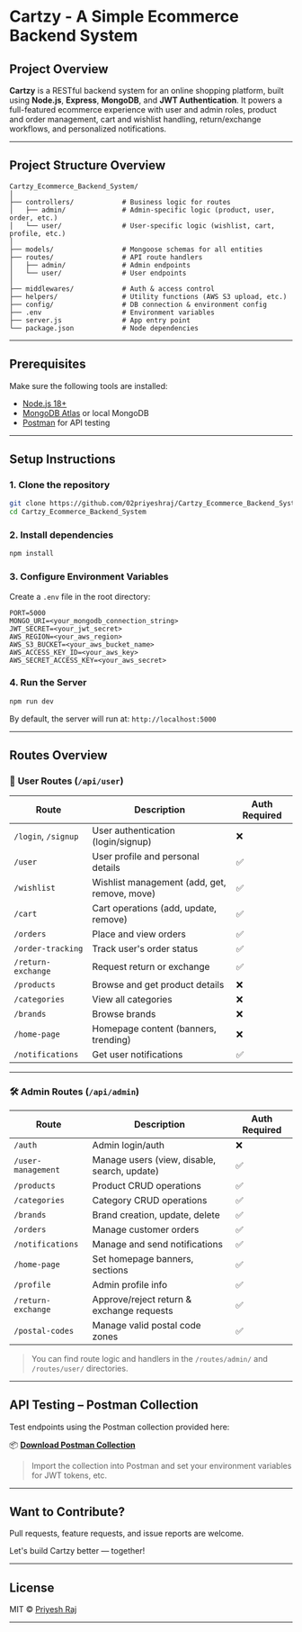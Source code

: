 # Cartzy - A Simple Ecommerce Backend System

## Project Overview

**Cartzy** is a RESTful backend system for an online shopping platform, built using **Node.js**, **Express**, **MongoDB**, and **JWT Authentication**. It powers a full-featured ecommerce experience with user and admin roles, product and order management, cart and wishlist handling, return/exchange workflows, and personalized notifications.

---

## Project Structure Overview

```
Cartzy_Ecommerce_Backend_System/
│
├── controllers/            # Business logic for routes
│   ├── admin/              # Admin-specific logic (product, user, order, etc.)
│   └── user/               # User-specific logic (wishlist, cart, profile, etc.)
│
├── models/                 # Mongoose schemas for all entities
├── routes/                 # API route handlers
│   ├── admin/              # Admin endpoints
│   └── user/               # User endpoints
│
├── middlewares/            # Auth & access control
├── helpers/                # Utility functions (AWS S3 upload, etc.)
├── config/                 # DB connection & environment config
├── .env                    # Environment variables
├── server.js               # App entry point
└── package.json            # Node dependencies
```

---

## Prerequisites

Make sure the following tools are installed:

* [Node.js 18+](https://nodejs.org/en)
* [MongoDB Atlas](https://www.mongodb.com/cloud/atlas) or local MongoDB
* [Postman](https://www.postman.com/) for API testing

---

## Setup Instructions

### 1. Clone the repository

```bash
git clone https://github.com/02priyeshraj/Cartzy_Ecommerce_Backend_System.git
cd Cartzy_Ecommerce_Backend_System
```

### 2. Install dependencies

```bash
npm install
```

### 3. Configure Environment Variables

Create a `.env` file in the root directory:

```env
PORT=5000
MONGO_URI=<your_mongodb_connection_string>
JWT_SECRET=<your_jwt_secret>
AWS_REGION=<your_aws_region>
AWS_S3_BUCKET=<your_aws_bucket_name>
AWS_ACCESS_KEY_ID=<your_aws_key>
AWS_SECRET_ACCESS_KEY=<your_aws_secret>

```

### 4. Run the Server

```bash
npm run dev
```

By default, the server will run at: `http://localhost:5000`

---

## Routes Overview

### 👤 **User Routes** (`/api/user`)

| Route               | Description                                  | Auth Required  |
| ------------------- | -------------------------------------------- | -------------  |
| `/login`, `/signup` | User authentication (login/signup)           | ❌            |
| `/user`             | User profile and personal details            | ✅            |
| `/wishlist`         | Wishlist management (add, get, remove, move) | ✅            |
| `/cart`             | Cart operations (add, update, remove)        | ✅            |
| `/orders`           | Place and view orders                        | ✅            |
| `/order-tracking`   | Track user's order status                    | ✅            |
| `/return-exchange`  | Request return or exchange                   | ✅            |
| `/products`         | Browse and get product details               | ❌            |
| `/categories`       | View all categories                          | ❌            |
| `/brands`           | Browse brands                                | ❌            |
| `/home-page`        | Homepage content (banners, trending)         | ❌            |
| `/notifications`    | Get user notifications                       | ✅            |

---

### 🛠 **Admin Routes** (`/api/admin`)

| Route              | Description                                  | Auth Required |
| ------------------ | -------------------------------------------- | ------------- |
| `/auth`            | Admin login/auth                             | ❌            |
| `/user-management` | Manage users (view, disable, search, update) | ✅            |
| `/products`        | Product CRUD operations                      | ✅            |
| `/categories`      | Category CRUD operations                     | ✅            |
| `/brands`          | Brand creation, update, delete               | ✅            |
| `/orders`          | Manage customer orders                       | ✅            |
| `/notifications`   | Manage and send notifications                | ✅            |
| `/home-page`       | Set homepage banners, sections               | ✅            |
| `/profile`         | Admin profile info                           | ✅            |
| `/return-exchange` | Approve/reject return & exchange requests    | ✅            |
| `/postal-codes`    | Manage valid postal code zones               | ✅            |

> You can find route logic and handlers in the `/routes/admin/` and `/routes/user/` directories.

---

## API Testing – Postman Collection

Test endpoints using the Postman collection provided here:

📦 **[Download Postman Collection](docs/Cartzy_Ecommerce.postman_collection.json)**

> Import the collection into Postman and set your environment variables for JWT tokens, etc.

---

## Want to Contribute?

Pull requests, feature requests, and issue reports are welcome.

Let's build Cartzy better — together!

---

## License

MIT © [Priyesh Raj](https://github.com/02priyeshraj)

---
